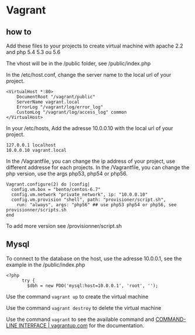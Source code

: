 # Vagrant 

## how to
Add these files to your projects to create virtual machine with apache 2.2 and php 5.4 5.3 ou 5.6

The vhost will be in the /public folder, see /public/index.php

In the /etc/host.conf, change the server name to the local url of your project.
```
<VirtualHost *:80>
    DocumentRoot "/vagrant/public"
    ServerName vagrant.local
    ErrorLog "/vagrant/log/error_log"
    CustomLog "/vagrant/log/access_log" common
</VirtualHost>
```

In your /etc/hosts, Add the adresse 10.0.0.10 with the local url of your project.

```
127.0.0.1 localhost
10.0.0.10 vagrant.local
```

In the /Vagrantfile, you can change the ip address of your project, use different addresse for each projects.
In the /Vagrantfile, you can change the php version, use the args  php53, php54 or php56. 
```
Vagrant.configure(2) do |config|
  config.vm.box = "bento/centos-6.7"
  config.vm.network "private_network", ip: "10.0.0.10"
  config.vm.provision "shell", path: "provisioner/script.sh",
    run: "always", args: "php56" ## use php53 php54 or php56, see provisionner/scripts.sh
end
```

To add more version see /provisionner/script.sh

## Mysql
To connect to the database on the host, use the adresse 10.0.0.1, see the example in the /public/index.php
```
<?php 
      try {
        $dbh = new PDO('mysql:host=10.0.0.1', 'root', '');
```

Use the command `vagrant up` to create the virtual machine

Use the command `vagrant destroy` to delete the virtual machine

Use the command `vagrant` to see the available command and [COMMAND-LINE INTERFACE | vagrantup.com](https://docs.vagrantup.com/v2/cli/index.html) for the documentation.
